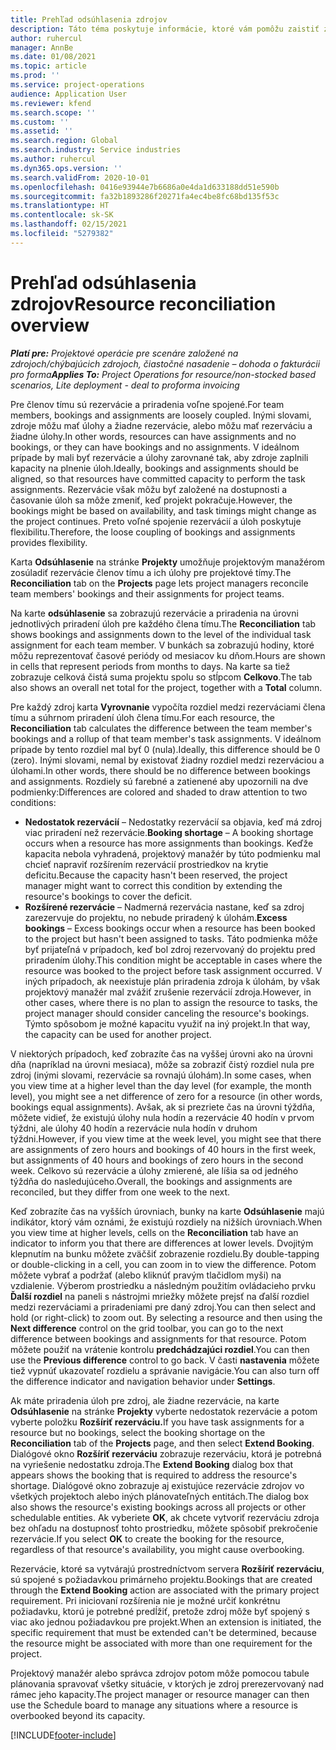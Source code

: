```yaml
---
title: Prehľad odsúhlasenia zdrojov
description: Táto téma poskytuje informácie, ktoré vám pomôžu zaistiť zosúladenie rezervácií a priradení zdrojov k projektom.
author: ruhercul
manager: AnnBe
ms.date: 01/08/2021
ms.topic: article
ms.prod: ''
ms.service: project-operations
audience: Application User
ms.reviewer: kfend
ms.search.scope: ''
ms.custom: ''
ms.assetid: ''
ms.search.region: Global
ms.search.industry: Service industries
ms.author: ruhercul
ms.dyn365.ops.version: ''
ms.search.validFrom: 2020-10-01
ms.openlocfilehash: 0416e93944e7b6686a0e4da1d633188dd51e590b
ms.sourcegitcommit: fa32b1893286f20271fa4ec4be8fc68bd135f53c
ms.translationtype: HT
ms.contentlocale: sk-SK
ms.lasthandoff: 02/15/2021
ms.locfileid: "5279382"
---
```

# <a name="resource-reconciliation-overview"></a><span data-ttu-id="3e834-103">Prehľad odsúhlasenia zdrojov</span><span class="sxs-lookup"><span data-stu-id="3e834-103">Resource reconciliation overview</span></span>

<span data-ttu-id="3e834-104">_**Platí pre:** Projektové operácie pre scenáre založené na zdrojoch/chýbajúcich zdrojoch, čiastočné nasadenie – dohoda o fakturácii pro forma_</span><span class="sxs-lookup"><span data-stu-id="3e834-104">_**Applies To:** Project Operations for resource/non-stocked based scenarios, Lite deployment - deal to proforma invoicing_</span></span>

<span data-ttu-id="3e834-105">Pre členov tímu sú rezervácie a priradenia voľne spojené.</span><span class="sxs-lookup"><span data-stu-id="3e834-105">For team members, bookings and assignments are loosely coupled.</span></span> <span data-ttu-id="3e834-106">Inými slovami, zdroje môžu mať úlohy a žiadne rezervácie, alebo môžu mať rezerváciu a žiadne úlohy.</span><span class="sxs-lookup"><span data-stu-id="3e834-106">In other words, resources can have assignments and no bookings, or they can have bookings and no assignments.</span></span> <span data-ttu-id="3e834-107">V ideálnom prípade by mali byť rezervácie a úlohy zarovnané tak, aby zdroje zaplnili kapacity na plnenie úloh.</span><span class="sxs-lookup"><span data-stu-id="3e834-107">Ideally, bookings and assignments should be aligned, so that resources have committed capacity to perform the task assignments.</span></span> <span data-ttu-id="3e834-108">Rezervácie však môžu byť založené na dostupnosti a časovanie úloh sa môže zmeniť, keď projekt pokračuje.</span><span class="sxs-lookup"><span data-stu-id="3e834-108">However, the bookings might be based on availability, and task timings might change as the project continues.</span></span> <span data-ttu-id="3e834-109">Preto voľné spojenie rezervácií a úloh poskytuje flexibilitu.</span><span class="sxs-lookup"><span data-stu-id="3e834-109">Therefore, the loose coupling of bookings and assignments provides flexibility.</span></span>

<span data-ttu-id="3e834-110">Karta **Odsúhlasenie** na stránke **Projekty** umožňuje projektovým manažérom zosúladiť rezervácie členov tímu a ich úlohy pre projektové tímy.</span><span class="sxs-lookup"><span data-stu-id="3e834-110">The **Reconciliation** tab on the **Projects** page lets project managers reconcile team members' bookings and their assignments for project teams.</span></span>

<span data-ttu-id="3e834-111">Na karte **odsúhlasenie** sa zobrazujú rezervácie a priradenia na úrovni jednotlivých priradení úloh pre každého člena tímu.</span><span class="sxs-lookup"><span data-stu-id="3e834-111">The **Reconciliation** tab shows bookings and assignments down to the level of the individual task assignment for each team member.</span></span> <span data-ttu-id="3e834-112">V bunkách sa zobrazujú hodiny, ktoré môžu reprezentovať časové periódy od mesiacov ku dňom.</span><span class="sxs-lookup"><span data-stu-id="3e834-112">Hours are shown in cells that represent periods from months to days.</span></span> <span data-ttu-id="3e834-113">Na karte sa tiež zobrazuje celková čistá suma projektu spolu so stĺpcom **Celkovo**.</span><span class="sxs-lookup"><span data-stu-id="3e834-113">The tab also shows an overall net total for the project, together with a **Total** column.</span></span>

<span data-ttu-id="3e834-114">Pre každý zdroj karta **Vyrovnanie** vypočíta rozdiel medzi rezerváciami člena tímu a súhrnom priradení úloh člena tímu.</span><span class="sxs-lookup"><span data-stu-id="3e834-114">For each resource, the **Reconciliation** tab calculates the difference between the team member's bookings and a rollup of that team member's task assignments.</span></span> <span data-ttu-id="3e834-115">V ideálnom prípade by tento rozdiel mal byť 0 (nula).</span><span class="sxs-lookup"><span data-stu-id="3e834-115">Ideally, this difference should be 0 (zero).</span></span> <span data-ttu-id="3e834-116">Inými slovami, nemal by existovať žiadny rozdiel medzi rezerváciou a úlohami.</span><span class="sxs-lookup"><span data-stu-id="3e834-116">In other words, there should be no difference between bookings and assignments.</span></span> <span data-ttu-id="3e834-117">Rozdiely sú farebné a zatienené aby upozornili na dve podmienky:</span><span class="sxs-lookup"><span data-stu-id="3e834-117">Differences are colored and shaded to draw attention to two conditions:</span></span>

- <span data-ttu-id="3e834-118">**Nedostatok rezervácií** – Nedostatky rezervácií sa objavia, keď má zdroj viac priradení než rezervácie.</span><span class="sxs-lookup"><span data-stu-id="3e834-118">**Booking shortage** – A booking shortage occurs when a resource has more assignments than bookings.</span></span> <span data-ttu-id="3e834-119">Keďže kapacita nebola vyhradená, projektový manažér by túto podmienku mal chcieť napraviť rozšírením rezervácií prostriedkov na krytie deficitu.</span><span class="sxs-lookup"><span data-stu-id="3e834-119">Because the capacity hasn't been reserved, the project manager might want to correct this condition by extending the resource's bookings to cover the deficit.</span></span>
- <span data-ttu-id="3e834-120">**Rozšírené rezervácie** – Nadmerná rezervácia nastane, keď sa zdroj zarezervuje do projektu, no nebude priradený k úlohám.</span><span class="sxs-lookup"><span data-stu-id="3e834-120">**Excess bookings** – Excess bookings occur when a resource has been booked to the project but hasn't been assigned to tasks.</span></span> <span data-ttu-id="3e834-121">Táto podmienka môže byť prijateľná v prípadoch, keď bol zdroj rezervovaný do projektu pred priradením úlohy.</span><span class="sxs-lookup"><span data-stu-id="3e834-121">This condition might be acceptable in cases where the resource was booked to the project before task assignment occurred.</span></span> <span data-ttu-id="3e834-122">V iných prípadoch, ak neexistuje plán priradenia zdroja k úlohám, by však projektový manažér mal zvážiť zrušenie rezervácií zdroja.</span><span class="sxs-lookup"><span data-stu-id="3e834-122">However, in other cases, where there is no plan to assign the resource to tasks, the project manager should consider canceling the resource's bookings.</span></span> <span data-ttu-id="3e834-123">Týmto spôsobom je možné kapacitu využiť na iný projekt.</span><span class="sxs-lookup"><span data-stu-id="3e834-123">In that way, the capacity can be used for another project.</span></span>

<span data-ttu-id="3e834-124">V niektorých prípadoch, keď zobrazíte čas na vyššej úrovni ako na úrovni dňa (napríklad na úrovni mesiaca), môže sa zobraziť čistý rozdiel nula pre zdroj (inými slovami, rezervácie sa rovnajú úlohám).</span><span class="sxs-lookup"><span data-stu-id="3e834-124">In some cases, when you view time at a higher level than the day level (for example, the month level), you might see a net difference of zero for a resource (in other words, bookings equal assignments).</span></span> <span data-ttu-id="3e834-125">Avšak, ak si prezriete čas na úrovni týždňa, môžete vidieť, že existujú úlohy nula hodín a rezervácie 40 hodín v prvom týždni, ale úlohy 40 hodín a rezervácie nula hodín v druhom týždni.</span><span class="sxs-lookup"><span data-stu-id="3e834-125">However, if you view time at the week level, you might see that there are assignments of zero hours and bookings of 40 hours in the first week, but assignments of 40 hours and bookings of zero hours in the second week.</span></span> <span data-ttu-id="3e834-126">Celkovo sú rezervácie a úlohy zmierené, ale líšia sa od jedného týždňa do nasledujúceho.</span><span class="sxs-lookup"><span data-stu-id="3e834-126">Overall, the bookings and assignments are reconciled, but they differ from one week to the next.</span></span>

<span data-ttu-id="3e834-127">Keď zobrazíte čas na vyšších úrovniach, bunky na karte **Odsúhlasenie** majú indikátor, ktorý vám oznámi, že existujú rozdiely na nižších úrovniach.</span><span class="sxs-lookup"><span data-stu-id="3e834-127">When you view time at higher levels, cells on the **Reconciliation** tab have an indicator to inform you that there are differences at lower levels.</span></span> <span data-ttu-id="3e834-128">Dvojitým klepnutím na bunku môžete zväčšiť zobrazenie rozdielu.</span><span class="sxs-lookup"><span data-stu-id="3e834-128">By double-tapping or double-clicking in a cell, you can zoom in to view the difference.</span></span> <span data-ttu-id="3e834-129">Potom môžete vybrať a podržať (alebo kliknúť pravým tlačidlom myši) na vzdialenie. Výberom prostriedku a následným použitím ovládacieho prvku **Ďalší rozdiel** na paneli s nástrojmi mriežky môžete prejsť na ďalší rozdiel medzi rezerváciami a priradeniami pre daný zdroj.</span><span class="sxs-lookup"><span data-stu-id="3e834-129">You can then select and hold (or right-click) to zoom out. By selecting a resource and then using the **Next difference** control on the grid toolbar, you can go to the next difference between bookings and assignments for that resource.</span></span> <span data-ttu-id="3e834-130">Potom môžete použiť na vrátenie kontrolu **predchádzajúci rozdiel**.</span><span class="sxs-lookup"><span data-stu-id="3e834-130">You can then use the **Previous difference** control to go back.</span></span> <span data-ttu-id="3e834-131">V časti **nastavenia** môžete tiež vypnúť ukazovateľ rozdielu a správanie navigácie.</span><span class="sxs-lookup"><span data-stu-id="3e834-131">You can also turn off the difference indicator and navigation behavior under **Settings**.</span></span>

<span data-ttu-id="3e834-132">Ak máte priradenia úloh pre zdroj, ale žiadne rezervácie, na karte **Odsúhlasenie** na stránke **Projekty** vyberte nedostatok rezervácie a potom vyberte položku **Rozšíriť rezerváciu.**</span><span class="sxs-lookup"><span data-stu-id="3e834-132">If you have task assignments for a resource but no bookings, select the booking shortage on the **Reconciliation** tab of the **Projects** page, and then select **Extend Booking**.</span></span> <span data-ttu-id="3e834-133">Dialógové okno **Rozšíriť rezerváciu** zobrazuje rezerváciu, ktorá je potrebná na vyriešenie nedostatku zdroja.</span><span class="sxs-lookup"><span data-stu-id="3e834-133">The **Extend Booking** dialog box that appears shows the booking that is required to address the resource's shortage.</span></span> <span data-ttu-id="3e834-134">Dialógové okno zobrazuje aj existujúce rezervácie zdrojov vo všetkých projektoch alebo iných plánovateľných entitách.</span><span class="sxs-lookup"><span data-stu-id="3e834-134">The dialog box also shows the resource's existing bookings across all projects or other schedulable entities.</span></span> <span data-ttu-id="3e834-135">Ak vyberiete **OK**, ak chcete vytvoriť rezerváciu zdroja bez ohľadu na dostupnosť tohto prostriedku, môžete spôsobiť prekročenie rezervácie.</span><span class="sxs-lookup"><span data-stu-id="3e834-135">If you select **OK** to create the booking for the resource, regardless of that resource's availability, you might cause overbooking.</span></span>

<span data-ttu-id="3e834-136">Rezervácie, ktoré sa vytvárajú prostredníctvom servera **Rozšíriť rezerváciu**, sú spojené s požiadavkou primárneho projektu.</span><span class="sxs-lookup"><span data-stu-id="3e834-136">Bookings that are created through the **Extend Booking** action are associated with the primary project requirement.</span></span> <span data-ttu-id="3e834-137">Pri iniciovaní rozšírenia nie je možné určiť konkrétnu požiadavku, ktorú je potrebné predĺžiť, pretože zdroj môže byť spojený s viac ako jednou požiadavkou pre projekt.</span><span class="sxs-lookup"><span data-stu-id="3e834-137">When an extension is initiated, the specific requirement that must be extended can't be determined, because the resource might be associated with more than one requirement for the project.</span></span>

<span data-ttu-id="3e834-138">Projektový manažér alebo správca zdrojov potom môže pomocou tabule plánovania spravovať všetky situácie, v ktorých je zdroj prerezervovaný nad rámec jeho kapacity.</span><span class="sxs-lookup"><span data-stu-id="3e834-138">The project manager or resource manager can then use the Schedule board to manage any situations where a resource is overbooked beyond its capacity.</span></span>


[!INCLUDE[footer-include](../includes/footer-banner.md)]